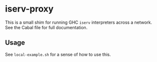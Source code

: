 # iserv-proxy

This is a small shim for running GHC `iserv` interpreters across a network.
See the Cabal file for full documentation.

## Usage

See `local-example.sh` for a sense of how to use this.
